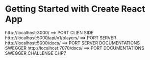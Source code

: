 # Getting Started with Create React App #

http://localhost:3000/ ==> PORT CLIEN SIDE
http://localhost:5000/api/v1/players/ ==> PORT SERVER
http://localhost:5000/docs/ ==> PORT SERVER DOCUMENTATIONS SWEGGER
http://localhost:7070/docs/ ==> PORT DOCUMENTATIONS SWEGGER CHALLENGE CHP7